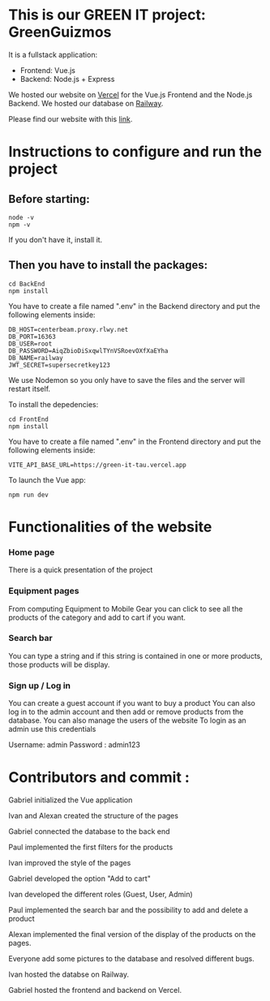 # This is our GREEN IT project: GreenGuizmos

It is a fullstack application:

- Frontend: Vue.js
- Backend: Node.js + Express

We hosted our website on [Vercel](https://vercel.com) for the Vue.js Frontend and the Node.js Backend.
We hosted our database on [Railway](https://railway.com).

Please find our website with this [link](https://green-it-vuejs.vercel.app/).

# Instructions to configure and run the project

## Before starting:

```ssh
node -v
npm -v
```

If you don't have it, install it.

## Then you have to install the packages:

```ssh
cd BackEnd
npm install
```

You have to create a file named ".env" in the Backend directory and put the following elements inside:

```ssh
DB_HOST=centerbeam.proxy.rlwy.net
DB_PORT=16363
DB_USER=root
DB_PASSWORD=AiqZbioDiSxqwlTYnVSRoevOXfXaEYha
DB_NAME=railway
JWT_SECRET=supersecretkey123
```

We use Nodemon so you only have to save the files and the server will restart itself.

To install the depedencies:

```ssh
cd FrontEnd
npm install
```

You have to create a file named ".env" in the Frontend directory and put the following elements inside:

```ssh
VITE_API_BASE_URL=https://green-it-tau.vercel.app
```

To launch the Vue app:

```ssh
npm run dev
```

# Functionalities of the website

### Home page

There is a quick presentation of the project

### Equipment pages

From computing Equipment to Mobile Gear you can click to see all the products of the category and add to cart if you want.

### Search bar

You can type a string and if this string is contained in one or more products, those products will be display.

### Sign up / Log in

You can create a guest account if you want to buy a product
You can also log in to the admin account and then add or remove products from the database. You can also manage the users of the website
To login as an admin use this credentials

Username: admin
Password : admin123

# Contributors and commit :

Gabriel initialized the Vue application

Ivan and Alexan created the structure of the pages

Gabriel connected the database to the back end

Paul implemented the first filters for the products

Ivan improved the style of the pages

Gabriel developed the option "Add to cart"

Ivan developed the different roles (Guest, User, Admin)

Paul implemented the search bar and the possibility to add and delete a product

Alexan implemented the final version of the display of the products on the pages.

Everyone add some pictures to the database and resolved different bugs.

Ivan hosted the databse on Railway.

Gabriel hosted the frontend and backend on Vercel.

